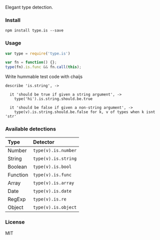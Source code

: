Elegant type detection.

### Install

```
npm install type.is --save
```

### Usage

```javascript
var type = require('type.is')

var fn = function() {};
type(fn).is.func && fn.call(this);
```

Write hummable test code with chaijs

```coffee-script
describe 'is.string', ->

  it 'should be true if given a string argument', ->
    type('hi').is.string.should.be.true

  it 'should be false if given a non-string argument', ->
    type(v).is.string.should.be.false for k, v of types when k isnt 'str'
```

### Available detections

|Type        | Detector             |
|:-----------|:---------------------|
|Number      | `type(v).is.number`  |
|String      | `type(v).is.string`  |
|Boolean     | `type(v).is.bool`    |
|Function    | `type(v).is.func`    |
|Array       | `type(v).is.array`   |
|Date        | `type(v).is.date`    |
|RegExp      | `type(v).is.re`      |
|Object      | `type(v).is.object`  |


### License
MIT

